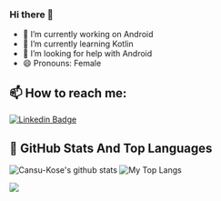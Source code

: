 ### Hi there 👋

- 🔭 I’m currently working on Android
- 🌱 I’m currently learning  Kotlin
- 🤔 I’m looking for help with Android
- 😄 Pronouns: Female
 ## 📫 How to reach me:
[![Linkedin Badge](https://img.shields.io/badge/cansukose-follow%20on%20linkedin-blue?style=for-the-badge&logo=linkedin)](https://www.linkedin.com/in/cansu-k%C3%B6se-2b31331b6/)


 ## 📌 GitHub Stats And Top Languages

<p float="center">
  <img  src="https://github-readme-stats.vercel.app/api?username=Cansu-Kose&show_icons=true&count_private=true&hide=contribs,issues" alt="Cansu-Kose's github stats" />
  <img  src="https://github-readme-stats.vercel.app/api/top-langs/?username=Cansu-Kose&layout=compact&hide=html,css" alt="My Top Langs" />
</p>

 <a href="https://wakatime.com"><img src="https://wakatime.com/share/@cansukose/d8c0c482-8d5e-4a84-93da-22cf4ba8ad22.png" /></a>



